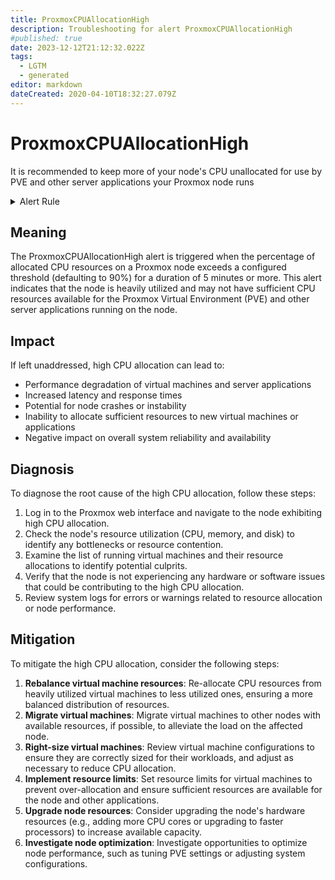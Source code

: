 ```yaml
---
title: ProxmoxCPUAllocationHigh
description: Troubleshooting for alert ProxmoxCPUAllocationHigh
#published: true
date: 2023-12-12T21:12:32.022Z
tags: 
  - LGTM
  - generated
editor: markdown
dateCreated: 2020-04-10T18:32:27.079Z
---
```


# ProxmoxCPUAllocationHigh

It is recommended to keep more of your node's CPU unallocated for use by PVE and other server applications your Proxmox node runs

<details>
  <summary>Alert Rule</summary>

{{% rule "proxmox/proxmox-exporter.yml" "ProxmoxCPUAllocationHigh" %}}

{{% comment %}}

```yaml
alert: ProxmoxCPUAllocationHigh
expr: |
    100 * (proxmox_node_cpus_allocated / proxmox_node_cpus_total) > {{ .Values.prometheusRule.threshold_ProxmoxCPUAllocationHigh | default 90 }}
for: 5m
labels:
    severity: critical
annotations:
    summary: Proxmox node {{ printf "{{ $labels.node }}" }} has {{ printf "{{ $value }}" }}% of its CPU allocated to guests
    description: It is recommended to keep more of your node's CPU unallocated for use by PVE and other server applications your Proxmox node runs
    runbook: https://srerun.github.io/prometheus-alerts/runbooks/proxmox-exporter/proxmoxcpuallocationhigh/

```

{{% /comment %}}

</details>


## Meaning

The ProxmoxCPUAllocationHigh alert is triggered when the percentage of allocated CPU resources on a Proxmox node exceeds a configured threshold (defaulting to 90%) for a duration of 5 minutes or more. This alert indicates that the node is heavily utilized and may not have sufficient CPU resources available for the Proxmox Virtual Environment (PVE) and other server applications running on the node.

## Impact

If left unaddressed, high CPU allocation can lead to:

* Performance degradation of virtual machines and server applications
* Increased latency and response times
* Potential for node crashes or instability
* Inability to allocate sufficient resources to new virtual machines or applications
* Negative impact on overall system reliability and availability

## Diagnosis

To diagnose the root cause of the high CPU allocation, follow these steps:

1. Log in to the Proxmox web interface and navigate to the node exhibiting high CPU allocation.
2. Check the node's resource utilization (CPU, memory, and disk) to identify any bottlenecks or resource contention.
3. Examine the list of running virtual machines and their resource allocations to identify potential culprits.
4. Verify that the node is not experiencing any hardware or software issues that could be contributing to the high CPU allocation.
5. Review system logs for errors or warnings related to resource allocation or node performance.

## Mitigation

To mitigate the high CPU allocation, consider the following steps:

1. **Rebalance virtual machine resources**: Re-allocate CPU resources from heavily utilized virtual machines to less utilized ones, ensuring a more balanced distribution of resources.
2. **Migrate virtual machines**: Migrate virtual machines to other nodes with available resources, if possible, to alleviate the load on the affected node.
3. **Right-size virtual machines**: Review virtual machine configurations to ensure they are correctly sized for their workloads, and adjust as necessary to reduce CPU allocation.
4. **Implement resource limits**: Set resource limits for virtual machines to prevent over-allocation and ensure sufficient resources are available for the node and other applications.
5. **Upgrade node resources**: Consider upgrading the node's hardware resources (e.g., adding more CPU cores or upgrading to faster processors) to increase available capacity.
6. **Investigate node optimization**: Investigate opportunities to optimize node performance, such as tuning PVE settings or adjusting system configurations.